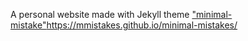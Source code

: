 A personal website made with Jekyll theme ["minimal-mistake"](https://mmistakes.github.io/minimal-mistakes/)https://mmistakes.github.io/minimal-mistakes/
